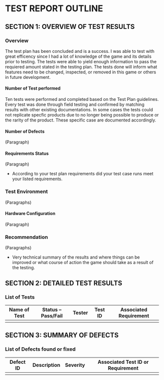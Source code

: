 # TEST REPORT OUTLINE

## SECTION 1: OVERVIEW OF TEST RESULTS

### Overview
The test plan has been concluded and is a success. I was able to test with great efficency since I had a lot of knowledge of the game and its 
details prior to testing. The tests were able to yield enough information to pass the requiered amount stated in the testing plan. The tests
done will inform what features need to be changed, inspected, or removed in this game or others in future development.

#### Number of Test performed
Ten tests were performed and completed based on the Test Plan guidelines. Every test was done through field testing and confirmed by 
matching results with other existing documentations. In some cases the tests could not replicate specfic products due to no longer being 
possible to produce or the rarity of the product. These specific case are documented accordingly.

#### Number of Defects

(Paragraph)

#### Requirements Status

(Paragraph)
* According to your test plan requirements did your test case runs meet your listed requirements.

### Test Environment

(Paragraphs)

#### Hardware Configuration

(Paragraph)

### Recommendation

(Paragraphs)
* Very technical summary of the results and where things can be improved or what course of action the game should take as a result of the testing.


## SECTION 2: DETAILED TEST RESULTS

### List of Tests

| Name of Test | Status – Pass/Fail | Tester | Test ID | Associated Requirement |
|---|---|---|---|---|
| | | | | |

## SECTION 3: SUMMARY OF DEFECTS

### List of Defects found or fixed

| Defect ID | Description | Severity | Associated Test ID or Requirement |
|---|---|---|---|
| | | | |
